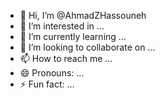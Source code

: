 - 👋 Hi, I’m @AhmadZHassouneh
- 👀 I’m interested in ...
- 🌱 I’m currently learning ...
- 💞️ I’m looking to collaborate on ...
- 📫 How to reach me ...
- 😄 Pronouns: ...
- ⚡ Fun fact: ...

<!---
AhmadZHassouneh/AhmadZHassouneh is a ✨ special ✨ repository because its `README.md` (this file) appears on your GitHub profile.
You can click the Preview link to take a look at your changes.
--->
